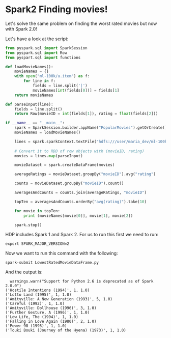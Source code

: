 
# Spark2 Finding movies!

Let's solve the same problem on finding the worst rated movies but now with Spark 2.0!

Let's have a look at the script:

``` python
from pyspark.sql import SparkSession
from pyspark.sql import Row
from pyspart.sql import functions

def loadMovieNames():
    movieNames = {}
    with open("ml-100k/u.item") as f:
        for line in f:
            fields = line.split('|')
            movieNames[int(fields[0])] = fields[1]
    return movieNames

def parseInput(line):
    fields = line.split()
    return Row(movieID = int(fields[1]), rating = float(fields[2]))

if __name__ == "__main__":
    spark = SparkSession.builder.appName("PopularMovies").getOrCreate()
    movieNames = loadMovieNames()

    lines = spark.sparkContext.textFile("hdfs:///user/maria_dev/ml-100k/u.data")
    
    # Convert it to RDD of row objects with (movieID, rating)
    movies = lines.map(parseInput)

    movieDataset = spark.createDataFrame(movies)

    averageRatings = movieDataset.groupBy("movieID").avg("rating")

    counts = movieDataset.groupBy("movieID").count()

    averagesAndCounts = counts.join(averageRatings, "movieID")

    topTen = averagesAndCounts.orderBy("avg(rating)").take(10)

    for movie in topTen:
        print (movieNames[movie[0]], movie[1], movie[2])

    spark.stop()

```

HDP includes Spark 1 and Spark 2. For us to run this first we need to run:

```
export SPARK_MAJOR_VERSION=2
```

Now we want to run this command with the following:

``` 
spark-submit LowestRatedMovieDataFrame.py
```

And the output is:

```
  warnings.warn("Support for Python 2.6 is deprecated as of Spark 2.0.0")
('Hostile Intentions (1994)', 1, 1.0)
('Lotto Land (1995)', 1, 1.0)
('Amityville: A New Generation (1993)', 5, 1.0)
('Careful (1992)', 1, 1.0)
('Amityville: Dollhouse (1996)', 3, 1.0)
('Further Gesture, A (1996)', 1, 1.0)
('Low Life, The (1994)', 1, 1.0)
('Falling in Love Again (1980)', 2, 1.0)
('Power 98 (1995)', 1, 1.0)
('Touki Bouki (Journey of the Hyena) (1973)', 1, 1.0)
```
